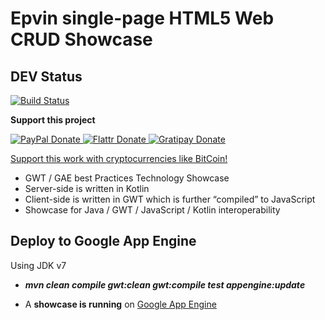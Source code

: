 # Epvin single-page HTML5 Web CRUD Showcase

## DEV Status
[![Build Status](https://travis-ci.org/loxal/Epvin.svg?branch=master)](https://travis-ci.org/loxal/Epvin)

**Support this project**
<!-- BADGES/ -->
<span class="badge-paypal">
<a href="https://www.paypal.com/cgi-bin/webscr?cmd=_s-xclick&amp;hosted_button_id=MA847TR65D4N2" title="Donate to this project using PayPal">
<img src="https://img.shields.io/badge/paypal-donate-yellow.svg" alt="PayPal Donate"/>
</a></span>
<span class="badge-flattr">
<a href="https://flattr.com/submit/auto?fid=o6ok7n&url=https%3A%2F%2Fgithub.com%2Floxal" title="Donate to this project using Flattr">
<img src="https://img.shields.io/badge/flattr-donate-yellow.svg" alt="Flattr Donate" />
</a></span>
<span class="badge-gratipay"><a href="https://gratipay.com/~loxal" title="Donate weekly to this project using Gratipay">
<img src="https://img.shields.io/badge/gratipay-donate-yellow.svg" alt="Gratipay Donate" />
</a></span>
<!-- /BADGES -->

[Support this work with cryptocurrencies like BitCoin!](http://me.loxal.net/coin-support.html)

* GWT / GAE best Practices Technology Showcase
* Server-side is written in Kotlin
* Client-side is written in GWT which is further “compiled” to JavaScript
* Showcase for Java / GWT / JavaScript / Kotlin interoperability

## Deploy to Google App Engine
Using JDK v7

* ***mvn clean compile gwt:clean gwt:compile test appengine:update***

* A **showcase is running** on [Google App Engine](http://epvin.loxal.net)
